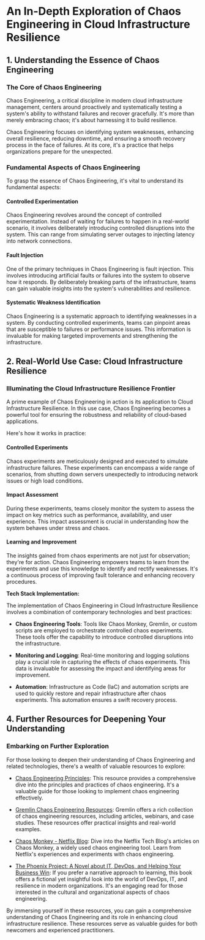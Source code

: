 # An In-Depth Exploration of Chaos Engineering in Cloud Infrastructure Resilience

## 1. Understanding the Essence of Chaos Engineering

### The Core of Chaos Engineering

Chaos Engineering, a critical discipline in modern cloud infrastructure management, centers around proactively and systematically testing a system's ability to withstand failures and recover gracefully. It's more than merely embracing chaos; it's about harnessing it to build resilience.

Chaos Engineering focuses on identifying system weaknesses, enhancing overall resilience, reducing downtime, and ensuring a smooth recovery process in the face of failures. At its core, it's a practice that helps organizations prepare for the unexpected.

### Fundamental Aspects of Chaos Engineering

To grasp the essence of Chaos Engineering, it's vital to understand its fundamental aspects:

#### Controlled Experimentation

Chaos Engineering revolves around the concept of controlled experimentation. Instead of waiting for failures to happen in a real-world scenario, it involves deliberately introducing controlled disruptions into the system. This can range from simulating server outages to injecting latency into network connections.

#### Fault Injection

One of the primary techniques in Chaos Engineering is fault injection. This involves introducing artificial faults or failures into the system to observe how it responds. By deliberately breaking parts of the infrastructure, teams can gain valuable insights into the system's vulnerabilities and resilience.

#### Systematic Weakness Identification

Chaos Engineering is a systematic approach to identifying weaknesses in a system. By conducting controlled experiments, teams can pinpoint areas that are susceptible to failures or performance issues. This information is invaluable for making targeted improvements and strengthening the infrastructure.

## 2. Real-World Use Case: Cloud Infrastructure Resilience

### Illuminating the Cloud Infrastructure Resilience Frontier

A prime example of Chaos Engineering in action is its application to Cloud Infrastructure Resilience. In this use case, Chaos Engineering becomes a powerful tool for ensuring the robustness and reliability of cloud-based applications.

Here's how it works in practice:

#### Controlled Experiments

Chaos experiments are meticulously designed and executed to simulate infrastructure failures. These experiments can encompass a wide range of scenarios, from shutting down servers unexpectedly to introducing network issues or high load conditions. 

#### Impact Assessment

During these experiments, teams closely monitor the system to assess the impact on key metrics such as performance, availability, and user experience. This impact assessment is crucial in understanding how the system behaves under stress and chaos.

#### Learning and Improvement

The insights gained from chaos experiments are not just for observation; they're for action. Chaos Engineering empowers teams to learn from the experiments and use this knowledge to identify and rectify weaknesses. It's a continuous process of improving fault tolerance and enhancing recovery procedures.

**Tech Stack Implementation:**

The implementation of Chaos Engineering in Cloud Infrastructure Resilience involves a combination of contemporary technologies and best practices:

- **Chaos Engineering Tools**: Tools like Chaos Monkey, Gremlin, or custom scripts are employed to orchestrate controlled chaos experiments. These tools offer the capability to introduce controlled disruptions into the infrastructure.

- **Monitoring and Logging**: Real-time monitoring and logging solutions play a crucial role in capturing the effects of chaos experiments. This data is invaluable for assessing the impact and identifying areas for improvement.

- **Automation**: Infrastructure as Code (IaC) and automation scripts are used to quickly restore and repair infrastructure after chaos experiments. This automation ensures a swift recovery process.

## 4. Further Resources for Deepening Your Understanding

### Embarking on Further Exploration

For those looking to deepen their understanding of Chaos Engineering and related technologies, there's a wealth of valuable resources to explore:

- [Chaos Engineering Principles](https://principlesofchaos.org/): This resource provides a comprehensive dive into the principles and practices of chaos engineering. It's a valuable guide for those looking to implement chaos engineering effectively.

- [Gremlin Chaos Engineering Resources](https://www.gremlin.com/resources/): Gremlin offers a rich collection of chaos engineering resources, including articles, webinars, and case studies. These resources offer practical insights and real-world examples.

- [Chaos Monkey - Netflix Blog](https://netflixtechblog.com/tagged/chaos-monkey): Dive into the Netflix Tech Blog's articles on Chaos Monkey, a widely used chaos engineering tool. Learn from Netflix's experiences and experiments with chaos engineering.

- [The Phoenix Project: A Novel about IT, DevOps, and Helping Your Business Win](https://www.amazon.com/Phoenix-Project-DevOps-Helping-Business/dp/1942788290): If you prefer a narrative approach to learning, this book offers a fictional yet insightful look into the world of DevOps, IT, and resilience in modern organizations. It's an engaging read for those interested in the cultural and organizational aspects of chaos engineering.

By immersing yourself in these resources, you can gain a comprehensive understanding of Chaos Engineering and its role in enhancing cloud infrastructure resilience. These resources serve as valuable guides for both newcomers and experienced practitioners.
